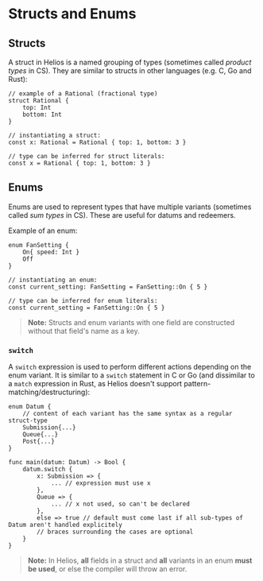 # Structs and Enums

## Structs

A struct in Helios is a named grouping of types (sometimes called *product types* in CS). They are similar to structs in other languages (e.g. C, Go and Rust):

```helios
// example of a Rational (fractional type)
struct Rational {
    top: Int
    bottom: Int
}

// instantiating a struct:
const x: Rational = Rational { top: 1, bottom: 3 }

// type can be inferred for struct literals:
const x = Rational { top: 1, bottom: 3 }
```

## Enums

Enums are used to represent types that have multiple variants (sometimes called *sum types* in CS). These are useful for datums and redeemers.

Example of an enum:

```helios
enum FanSetting {
    On{ speed: Int }
    Off
}

// instantiating an enum:
const current_setting: FanSetting = FanSetting::On { 5 }

// type can be inferred for enum literals:
const current_setting = FanSetting::On { 5 }
```

> **Note:** Structs and enum variants with one field are constructed without that field's name as a key.

### `switch`

A `switch` expression is used to perform different actions depending on the enum variant. It is similar to a `switch` statement in C or Go (and dissimilar to a `match` expression in Rust, as Helios doesn't support pattern-matching/destructuring):

```helios
enum Datum {
	// content of each variant has the same syntax as a regular struct-type
    Submission{...} 
    Queue{...}
    Post{...}
}

func main(datum: Datum) -> Bool {
	datum.switch {
		x: Submission => { 
			... // expression must use x
		},
		Queue => {
			... // x not used, so can't be declared
		},
		else => true // default must come last if all sub-types of Datum aren't handled explicitely
		// braces surrounding the cases are optional
	}
}
```

> **Note:** In Helios, **all** fields in a struct and **all** variants in an enum **must be used**,
or else the compiler will throw an error.
